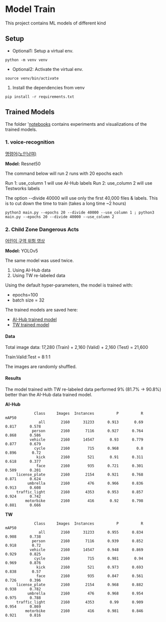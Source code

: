 # Model Train

This project contains ML models of different kind

## Setup
- Optional1: Setup a virtual env.
```commandline
python -m venv venv
```
- Optional2: Activate the virtual env.
```commandline
source venv/bin/activate
```

1. Install the dependencies from venv

```commandline
pip install -r requirements.txt
```

## Trained Models

The folder '[notebooks](models/notebooks) contains experiments and visualizations of the trained models.

### 1. voice-recognition
[명령어(노인남여)](https://aihub.or.kr/aihubdata/data/view.do?currMenu=115&topMenu=100&aihubDataSe=realm&dataSetSn=94)

**Model:** Resnet50

The command below will run 2 runs with 20 epochs each

Run 1: use_column 1 will use AI-Hub labels 
Run 2: use_column 2 will use Testworks labels 

The option --divide 40000 will use only the first 40,000 files & labels.
This is to cut down the time to train (takes a long time ~2 hours)

```commandline
python3 main.py --epochs 20 --divide 40000 --use_column 1 ; python3 main.py --epochs 20 --divide 40000 --use_column 2
```
### 2. Child Zone Dangerous Acts
[어린이 구역 위험 영상](https://www.aihub.or.kr/aihubdata/data/view.do?currMenu=115&topMenu=100&aihubDataSe=realm&dataSetSn=169)

**Model:** YOLOv5

The same model was used twice.
1. Using AI-Hub data
2. Using TW re-labeled data

Using the default hyper-parameters, the model is trained with:
- epochs=100
- batch size = 32

The trained models are saved here:
- [AI-Hub trained model](models/yolov5/childzone/ai-hub)
- [TW trained model](models/yolov5/childzone/tw)

#### Data
Total image data: 17,280 (Train) + 2,160 (Valid) + 2,160 (Test) = 21,600

Train:Valid:Test = 8:1:1

The images are randomly shuffled.


#### Results
The model trained with TW re-labeled data performed 9% (81.7% -> 90.8%) better than the AI-Hub data trained model.

**AI-Hub**

                 Class     Images  Instances          P          R      mAP50   
                   all       2160      31233      0.913       0.69      0.817      0.578
                person       2160       7116      0.927      0.764      0.868      0.586
               vehicle       2160      14547       0.93      0.779      0.877      0.679
                 cycle       2160        715      0.968        0.8      0.896       0.72
                  kick       2160        521       0.91      0.311      0.618      0.377
                  face       2160        935      0.721      0.301      0.509      0.201
         license_plate       2160       2154      0.921      0.768      0.871      0.624
              umbrella       2160        476      0.966      0.836      0.913      0.608
         traffic_light       2160       4353      0.953      0.857      0.924      0.742
             motorbike       2160        416       0.92      0.798      0.881      0.666

**TW**

                 Class     Images  Instances          P          R      mAP50   
                   all       2160      31233      0.955      0.834      0.908      0.738
                person       2160       7116      0.939      0.852      0.918       0.72
               vehicle       2160      14547      0.948      0.869      0.929      0.825
                 cycle       2160        715      0.981       0.94      0.969      0.876
                  kick       2160        521      0.973      0.693      0.838       0.57
                  face       2160        935      0.847      0.561      0.726      0.396
         license_plate       2160       2154      0.968      0.882      0.938      0.782
              umbrella       2160        476      0.968      0.954      0.975      0.788
         traffic_light       2160       4353       0.99      0.909      0.954      0.869
             motorbike       2160        416      0.981      0.846      0.921      0.816